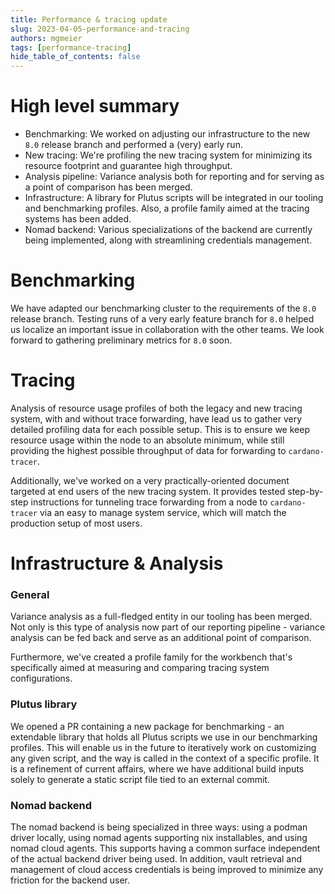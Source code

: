```yaml
---
title: Performance & tracing update
slug: 2023-04-05-performance-and-tracing
authors: mgmeier
tags: [performance-tracing]
hide_table_of_contents: false
---
```


# High level summary

* Benchmarking: We worked on adjusting our infrastructure to the new `8.0` release branch and performed a (very) early run.
* New tracing: We're profiling the new tracing system for minimizing its resource footprint and guarantee high throughput.
* Analysis pipeline: Variance analysis both for reporting and for serving as a point of comparison has been merged.
* Infrastructure: A library for Plutus scripts will be integrated in our tooling and benchmarking profiles. Also, a profile family aimed at the tracing systems has been added.
* Nomad backend: Various specializations of the backend are currently being implemented, along with streamlining credentials management.
  
# Benchmarking

We have adapted our benchmarking cluster to the requirements of the `8.0` release branch. Testing runs of a very early feature branch for `8.0`
helped us localize an important issue in collaboration with the other teams. We look forward to gathering preliminary metrics for `8.0` soon.

# Tracing

Analysis of resource usage profiles of both the legacy and new tracing system, with and without trace forwarding, have lead us to gather very
detailed profiling data for each possible setup. This is to ensure we keep resource usage within the node to an absolute minimum, while still providing
the highest possible throughput of data for forwarding to `cardano-tracer`.   

Additionally, we've worked on a very practically-oriented document targeted at end users of the new tracing system. It provides tested step-by-step instructions
for tunneling trace forwarding from a node to `cardano-tracer` via an easy to manage system service, which will match the production setup of most users.

# Infrastructure & Analysis

### General
Variance analysis as a full-fledged entity in our tooling has been merged. Not only is this type of analysis now part of our reporting pipeline - variance
analysis can be fed back and serve as an additional point of comparison.

Furthermore, we've created a profile family for the workbench that's specifically aimed at measuring and comparing tracing system configurations.

### Plutus library
We opened a PR containing a new package for benchmarking - an extendable library that holds all Plutus scripts we use in our benchmarking profiles.
This will enable us in the future to iteratively work on customizing any given script, and the way is called in the context of a specific profile.
It is a refinement of current affairs, where we have additional build inputs solely to generate a static script file tied to an external commit.

### Nomad backend
The nomad backend is being specialized in three ways: using a podman driver locally, using nomad agents supporting nix installables, and using nomad cloud agents. This supports having a common surface independent of the actual backend driver being used. In addition, vault retrieval and management of cloud access credentials is
being improved to minimize any friction for the backend user. 
